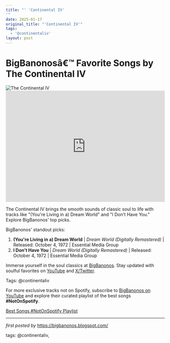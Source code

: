 ```yaml
---
title: "' 'Continental IV'
'"
date: 2025-01-17
original_title: "'Continental IV'"
tags:
  - '@continentaliv'
layout: post
---
```

<!-- Title of the Post -->
<h1 >BigBanonosâ€™ Favorite Songs by The Continental IV</h1> <!-- Featured Image -->
<div > <img src="https://i.scdn.co/image/ab67616d0000b27367aef122aa89291801c64e27" alt="The Continental IV">
</div> <!-- Spotify Embed -->
<div > <iframe src="https://open.spotify.com/embed/playlist/1JhigVc0tr7QGOxbQB8ZGD?utm_source=generator" width="100%" height="352" frameBorder="0" allowfullscreen="" allow="autoplay; clipboard-write; encrypted-media; fullscreen; picture-in-picture" loading="lazy"></iframe>
</div> <!-- Introductory Text -->
<p >The Continental IV brings the smooth sounds of classic soul to life with tracks like "(You're Living in a) Dream World" and "I Don't Have You." Explore BigBanonos' top picks.</p> <!-- Song Highlights -->
<div > <p>BigBanonos' standout picks:</p> <ol> <li><strong>(You're Living in a) Dream World</strong> | <em>Dream World (Digitally Remastered)</em> | Released: October 4, 1972 | Essential Media Group</li> <li><strong>I Don't Have You</strong> | <em>Dream World (Digitally Remastered)</em> | Released: October 4, 1972 | Essential Media Group</li> </ol>
</div> <!-- Footer Links -->
<div > <p>Immerse yourself in the soul classics at <a href="https://bigbanonos.blogspot.com/" target="_blank">BigBanonos</a>. Stay updated with soulful favorites on <a href="https://www.youtube.com/@BigBanonos" target="_blank">YouTube</a> and <a href="https://x.com/bigbanonos" target="_blank">X/Twitter</a>.</p>
</div> <!-- Tags -->
<p >Tags: @continentaliv</p>


<!--Subscribe and Playlist Links-->
<div>
    <p>For more exclusive tracks not on Spotify, subscribe to <a href="https://www.youtube.com/@BigBanonos" target="_blank">BigBanonos on YouTube</a> and explore their curated playlist of the best songs <strong>#NotOnSpotify</strong>.</p>
    <p><a href="https://www.youtube.com/playlist?list=PLtuNtuTatqI0kFahUCbtbfenC_ET5O_tr" target="_blank">Best Songs #NotOnSpotify Playlist<br /></a></p></div>

<hr />

<p><em>first posted by</em> <a href="https://bigbanonos.blogspot.com/" rel="noopener" target="_new">https://bigbanonos.blogspot.com/</a></p>

<p>tags: @continentaliv,</p>
